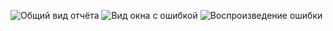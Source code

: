 ![Общий вид отчёта](https://github.com/{Julia-Nemkina}/{AQA_Hw9_Allure}/raw/{main}/{J:\Projects_for_Netology\AQA_Hw9_Allure_report}/Allure_report.jpg)
![Вид окна с ошибкой](https://github.com/{Julia-Nemkina}/{AQA_Hw9_Allure}/raw/{main}/{J:\Projects_for_Netology\AQA_Hw9_Allure_report}/Allure_1.png)
![Воспроизведение ошибки](https://github.com/{Julia-Nemkina}/{AQA_Hw9_Allure}/raw/{main}/{J:\Projects_for_Netology\AQA_Hw9_Allure_report}/Allure_2.jpg)
